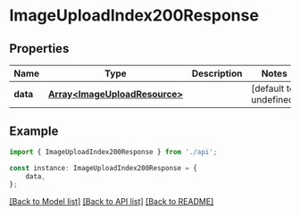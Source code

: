 # ImageUploadIndex200Response


## Properties

Name | Type | Description | Notes
------------ | ------------- | ------------- | -------------
**data** | [**Array&lt;ImageUploadResource&gt;**](ImageUploadResource.md) |  | [default to undefined]

## Example

```typescript
import { ImageUploadIndex200Response } from './api';

const instance: ImageUploadIndex200Response = {
    data,
};
```

[[Back to Model list]](../README.md#documentation-for-models) [[Back to API list]](../README.md#documentation-for-api-endpoints) [[Back to README]](../README.md)
